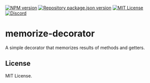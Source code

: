 [![NPM version](https://img.shields.io/npm/v/memorize-decorator?color=%23cb3837&style=flat-square)](https://www.npmjs.com/package/memorize-decorator)
[![Repository package.json version](https://img.shields.io/github/package-json/v/vilicvane/memorize-decorator?color=%230969da&label=repo&style=flat-square)](./package.json)
[![MIT License](https://img.shields.io/badge/license-MIT-999999?style=flat-square)](./LICENSE)
[![Discord](https://img.shields.io/badge/chat-discord-5662f6?style=flat-square)](https://discord.gg/vanVrDwSkS)

# memorize-decorator

A simple decorator that memorizes results of methods and getters.

## License

MIT License.
